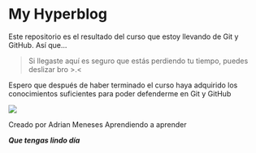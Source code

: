 # My Hyperblog
Este repositorio es el resultado del curso que estoy llevando de Git y GitHub. Así que... 
>Si llegaste aquí es seguro que estás perdiendo tu tiempo, puedes deslizar bro >.<

Espero que después de haber terminado el curso haya adquirido los conocimientos suficientes para poder defenderme en Git y GitHub

![](https://photos1.blogger.com/blogger/7754/763/1600/crossedfinger.jpg)

Creado por Adrian Meneses
Aprendiendo a aprender

***Que tengas lindo día***